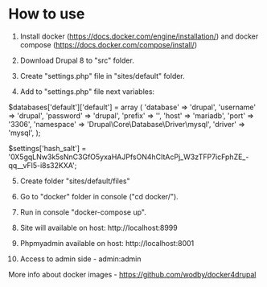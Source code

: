 # How to use

1. Install  docker (https://docs.docker.com/engine/installation/) and docker compose (https://docs.docker.com/compose/install/)

2. Download Drupal 8 to "src" folder.
  
3. Create "settings.php" file in "sites/default" folder.

4. Add to "settings.php" file next variables:

$databases['default']['default'] = array (
  'database' => 'drupal',
  'username' => 'drupal',
  'password' => 'drupal',
  'prefix' => '',
  'host' => 'mariadb',
  'port' => '3306',
  'namespace' => 'Drupal\\Core\\Database\\Driver\\mysql',
  'driver' => 'mysql',
);

$settings['hash_salt'] = '0X5gqLNw3k5sNnC3GfO5yxaHAJPfsON4hCItAcPj_W3zTFP7icFphZE_-qq__vFl5-i8s32KXA';

5. Create folder "sites/default/files"

6. Go to "docker" folder in console ("cd docker/").

7. Run in console "docker-compose up".

8. Site will available on host: http://localhost:8999

9. Phpmyadmin available on host:  http://localhost:8001

10. Access to admin side - admin:admin

More info about docker images - https://github.com/wodby/docker4drupal
